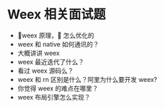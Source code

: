 # Weex 相关面试题

- weex 原理， 怎么优化的
- weex 和 native 如何通讯的？
- 大概讲讲 weex
- weex 最近迭代了什么？
- 看过 weex 源码么？
- weex 和 rn 区别是什么？阿里为什么要开发 weex?
- 你觉得 weex 的难点在哪里？
- weex 布局引擎怎么实现？
